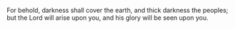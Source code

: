 For behold, darkness shall cover the earth, and thick darkness the peoples; but the Lord will arise upon you, and his glory will be seen upon you.
